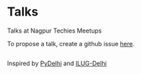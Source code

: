 # Talks
Talks at Nagpur Techies Meetups

To propose a talk, create a github issue [here](https://github.com/nagpurtechies/talks/issues/new).
## 


Inspired by [PyDelhi](https://github.com/pydelhi/talks) and [ILUG-Delhi](https://github.com/ILUGD/talks)
